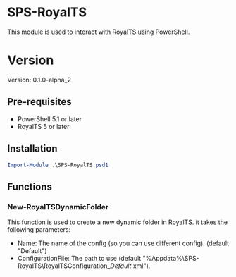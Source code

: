 # SPS-RoyalTS
This module is used to interact with RoyalTS using PowerShell.

# Version
Version: 0.1.0-alpha_2

## Pre-requisites
- PowerShell 5.1 or later
- RoyalTS 5 or later

## Installation
```powershell
Import-Module .\SPS-RoyalTS.psd1
```

## Functions
### New-RoyalTSDynamicFolder
This function is used to create a new dynamic folder in RoyalTS.
it takes the following parameters:
- Name: The name of the config (so you can use different config). (default "Default")
- ConfigurationFile: The path to use (default "%Appdata%\SPS-RoyalTS\RoyalTSConfiguration_*Default*.xml").
